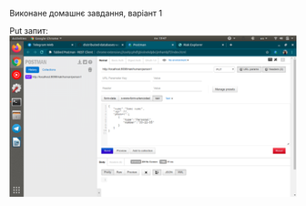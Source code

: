 Виконане домашнє завдання, варіант 1

Put запит:
![alt text](screenshots/1.png "Скріншот 1 варіанту")